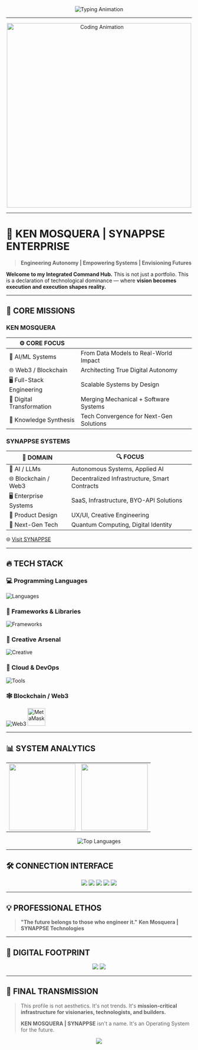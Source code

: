 <!-- KEN MOSQUERA | SYNAPPSE INTEGRATED README | HIGH-IMPACT DESIGN -->

<div align="center">
  <img src="https://readme-typing-svg.herokuapp.com?font=Orbitron&size=30&duration=3000&pause=1000&color=00D4FF&center=true&vCenter=true&width=800&lines=KEN+MOSQUERA;SYNAPPSE+ENTERPRISE;Engineering+the+Future;AI%2C+Web3%2C+Autonomy+Architects" alt="Typing Animation" />
</div>

---

<div align="center">
<img src="https://user-images.githubusercontent.com/74038190/225813708-98b745f2-7d22-48cf-9150-083f1b00d6c9.gif" width="500" alt="Coding Animation">
</div>

---

# 🚀 KEN MOSQUERA | SYNAPPSE ENTERPRISE

> **Engineering Autonomy | Empowering Systems | Envisioning Futures**

**Welcome to my Integrated Command Hub.** This is not just a portfolio. This is a declaration of technological dominance — where **vision becomes execution and execution shapes reality.**

---

## 🎯 CORE MISSIONS

### KEN MOSQUERA

| ⚙️ CORE FOCUS              |                                         |
| -------------------------- | --------------------------------------- |
| 🔭 AI/ML Systems           | From Data Models to Real-World Impact   |
| 🌐 Web3 / Blockchain       | Architecting True Digital Autonomy      |
| 🖥️ Full-Stack Engineering | Scalable Systems by Design              |
| 🚀 Digital Transformation  | Merging Mechanical + Software Systems   |
| 🧠 Knowledge Synthesis     | Tech Convergence for Next-Gen Solutions |

### SYNAPPSE SYSTEMS

| 🚩 DOMAIN              | 🔍 FOCUS                                      |
| ---------------------- | --------------------------------------------- |
| 🧠 AI / LLMs           | Autonomous Systems, Applied AI                |
| 🌐 Blockchain / Web3   | Decentralized Infrastructure, Smart Contracts |
| 🖥️ Enterprise Systems | SaaS, Infrastructure, BYO-API Solutions       |
| 🎨 Product Design      | UX/UI, Creative Engineering                   |
| 🚀 Next-Gen Tech       | Quantum Computing, Digital Identity           |

🌐 [Visit SYNAPPSE](https://synappse.vercel.app)

---

## 🔥 TECH STACK

### 💻 Programming Languages

![Languages](https://skillicons.dev/icons?i=js,python,c,cpp,cs,dart,ts,html,css,go\&theme=dark)

### 🚀 Frameworks & Libraries

![Frameworks](https://skillicons.dev/icons?i=react,flutter,nextjs,nodejs,express,tailwind,bootstrap\&theme=dark)

### 🎨 Creative Arsenal

![Creative](https://skillicons.dev/icons?i=figma,photoshop,blender,aftereffects\&theme=dark)

### 🔧 Cloud & DevOps

![Tools](https://skillicons.dev/icons?i=git,github,vscode,docker,firebase,gcp,vercel,aws\&theme=dark)

### 🕸️ Blockchain / Web3

![Web3](https://skillicons.dev/icons?i=solidity,ethereum\&theme=dark) <img src="https://raw.githubusercontent.com/danielcranney/readme-generator/main/public/icons/skills/metamask-colored.svg" width="48" height="48" alt="MetaMask" />

---

## 📊 SYSTEM ANALYTICS

<table>
<tr><td>
<img height="180em" src="https://github-readme-stats.vercel.app/api?username=Zucloak&show_icons=true&theme=tokyonight&hide_border=true&count_private=true&line_height=25&title_color=00D4FF&icon_color=00D4FF&text_color=FFFFFF&bg_color=0D1117">
</td><td>
<img height="180em" src="https://github-readme-streak-stats.herokuapp.com/?user=Zucloak&theme=tokyonight&hide_border=true&stroke=00D4FF&background=0D1117&ring=00D4FF&fire=00D4FF&currStreakLabel=00D4FF">
</td></tr>
</table>

<div align="center">
<img src="https://github-readme-stats.vercel.app/api/top-langs/?username=Zucloak&layout=compact&theme=tokyonight&hide_border=true&title_color=00D4FF&icon_color=00D4FF&text_color=FFFFFF&bg_color=0D1117" alt="Top Languages" />
</div>

---

## 🛠️ CONNECTION INTERFACE

<p align="center">
  <a href="mailto:mosquerakken16@gmail.com"><img src="https://img.shields.io/badge/Email-00D4FF?style=for-the-badge&logo=gmail&logoColor=white"/></a>
  <a href="https://linkedin.com/in/kenmosquera"><img src="https://img.shields.io/badge/LinkedIn-00D4FF?style=for-the-badge&logo=linkedin&logoColor=white"/></a>
  <a href="https://github.com/Zucloak"><img src="https://img.shields.io/badge/GitHub-00D4FF?style=for-the-badge&logo=github&logoColor=white"/></a>
  <a href="https://zucloak.dev"><img src="https://img.shields.io/badge/Portfolio-00D4FF?style=for-the-badge&logo=firefox&logoColor=white"/></a>
  <a href="https://synappse.vercel.app"><img src="https://img.shields.io/badge/SYNAPPSE-00D4FF?style=for-the-badge&logo=firefox&logoColor=white"/></a>
</p>

---

## 💡 PROFESSIONAL ETHOS

> **"The future belongs to those who engineer it."**
> **Ken Mosquera | SYNAPPSE Technologies**

---

## 📍 DIGITAL FOOTPRINT

<p align="center">
  <img src="https://komarev.com/ghpvc/?username=Zucloak&color=00D4FF&style=for-the-badge&label=PROFILE+VIEWS"/>
  <img src="https://img.shields.io/github/followers/Zucloak?color=00D4FF&style=for-the-badge&label=FOLLOWERS"/>
</p>

---

## 🚩 FINAL TRANSMISSION

> This profile is not aesthetics. It's not trends. It's **mission-critical infrastructure for visionaries, technologists, and builders.**
>
> **KEN MOSQUERA | SYNAPPSE** isn't a name. It's an Operating System for the future.

<div align="center">
<img src="https://readme-typing-svg.herokuapp.com?font=Orbitron&size=20&duration=3000&pause=1000&color=00D4FF&center=true&vCenter=true&width=500&lines=Thanks+for+visiting!;Let's+engineer+something+iconic!;Deploy+Bold+Ideas!" />
</div>
